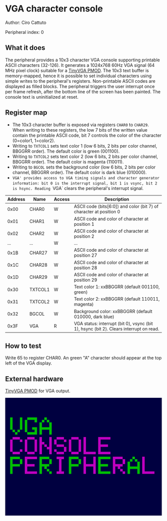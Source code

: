 <!---

This file is used to generate your project datasheet. Please fill in the information below and delete any unused
sections.

The peripheral index is the number TinyQV will use to select your peripheral.  You will pick a free
slot when raising the pull request against the main TinyQV repository, and can fill this in then.  You
also need to set this value as the PERIPHERAL_NUM in your test script.

You can also include images in this folder and reference them in the markdown. Each image must be less than
512 kb in size, and the combined size of all images must be less than 1 MB.
-->

# VGA character console

Author: Ciro Cattuto

Peripheral index: 0

## What it does

The peripheral provides a 10x3 character VGA console supporting printable ASCII characters (32-126). It generates a 1024x768 60Hz VGA signal (64 MHz pixel clock) suitable for a [TinyVGA PMOD](https://github.com/mole99/tiny-vga). The 10x3 text buffer is memory-mapped, hence it is possible to set individual characters using simple writes to the peripheral's registers. Non-printable ASCII codes are displayed as filled blocks. The peripheral triggers the user interrupt once per frame refresh, after the bottom line of the screen has been painted. The console text is uninitialized at reset.

## Register map

- The 10x3 character buffer is exposed via registers `CHAR0` to `CHAR29`. When writing to these registers, the low 7 bits of the written value contain the printable ASCII code, bit 7 controls the color of the character (0=color1, 1=color2).
- Writing to `TXTCOL1` sets text color 1 (low 6 bits, 2 bits per color channel, BBGGRR order). The default color is green (001100).
- Writing to `TXTCOL2` sets text color 2 (low 6 bits, 2 bits per color channel, BBGGRR order). The default color is magenta (110011).
- Writing to `BGCOL` sets the background color (low 6 bits, 2 bits per color channel, BBGGRR order). The default color is dark blue (010000).
- `VGA' provides access to VGA timing signals and character generator information: bit 0 is the interrupt signal, bit 1 is vsync, bit 2 is hsync. Reading `VGA` clears the peripheral's interrupt signal.

| Address | Name    | Access | Description                                                         |
|---------|---------|--------|---------------------------------------------------------------------|
| 0x00    | CHAR0   | W      | ASCII code (bits[6:0]) and color (bit 7) of character at position 0 |
| 0x01    | CHAR1   | W      | ASCII code and color of character at position 1                     |
| 0x02    | CHAR2   | W      | ASCII code and color of character at position 2                     |
| ...     | ...     | W      | ...                                                                 |
| 0x1B    | CHAR27  | W      | ASCII code and color of character at position 27                    |
| 0x1C    | CHAR28  | W      | ASCII code and color of character at position 28                    |
| 0x1D    | CHAR29  | W      | ASCII code and color of character at position 29                    |
| 0x30    | TXTCOL1 | W      | Text color 1: xxBBGGRR (default 001100, green)                      |
| 0x31    | TXTCOL2 | W      | Text color 2: xxBBGGRR (default 110011, magenta)                    |
| 0x32    | BGCOL   | W      | Background color: xxBBGGRR (default 010000, dark blue)              |
| 0x3F    | VGA     | R      | VGA status: interrupt (bit 0), vsync (bit 1), hsync (bit 2). Clears interrupt on read. |

## How to test

Write 65 to register CHAR0. An green "A" character should appear at the top left of the VGA display.

## External hardware

[TinyVGA PMOD](https://github.com/mole99/tiny-vga) for VGA output.

![VGA console test](vga_grab.png)
